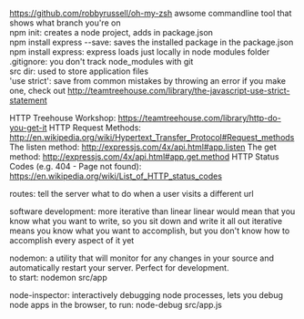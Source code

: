 https://github.com/robbyrussell/oh-my-zsh awsome commandline tool that shows what branch you're on  
npm init: creates a node project, adds in package.json  
npm install express --save: saves the installed package in the package.json  
npm install express: express loads just locally in node modules folder  
.gitignore: you don't track node_modules with git  
src dir: used to store application files  
'use strict': save from common mistakes by throwing an error if you make one, check out http://teamtreehouse.com/library/the-javascript-use-strict-statement

HTTP Treehouse Workshop: https://teamtreehouse.com/library/http-do-you-get-it
HTTP Request Methods: http://en.wikipedia.org/wiki/Hypertext_Transfer_Protocol#Request_methods
The listen method: http://expressjs.com/4x/api.html#app.listen
The get method: http://expressjs.com/4x/api.html#app.get.method
HTTP Status Codes (e.g. 404 - Page not found): https://en.wikipedia.org/wiki/List_of_HTTP_status_codes

routes: tell the server what to do when a user visits a different url

software development: more iterative than linear
	linear would mean that you know what you want to write, so you sit down and write it all out
	iterative means you know what you want to accomplish, but you don't know how to accomplish every aspect of it yet

nodemon: a utility that will monitor for any changes in your source and automatically restart your server. Perfect for development.  
to start: nodemon src/app

node-inspector: interactively debugging node processes, lets you debug node apps in the browser, to run: node-debug src/app.js
